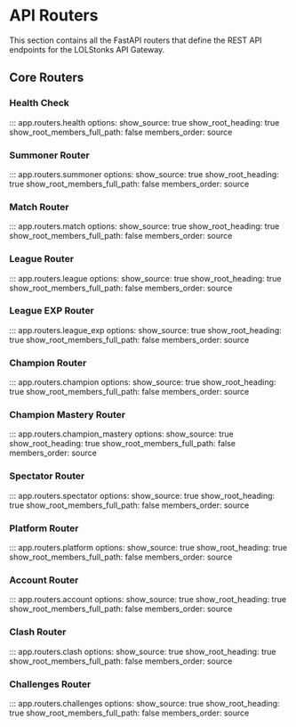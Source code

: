 # API Routers

This section contains all the FastAPI routers that define the REST API endpoints for the LOLStonks API Gateway.

## Core Routers

### Health Check

::: app.routers.health
    options:
      show_source: true
      show_root_heading: true
      show_root_members_full_path: false
      members_order: source

### Summoner Router

::: app.routers.summoner
    options:
      show_source: true
      show_root_heading: true
      show_root_members_full_path: false
      members_order: source

### Match Router

::: app.routers.match
    options:
      show_source: true
      show_root_heading: true
      show_root_members_full_path: false
      members_order: source

### League Router

::: app.routers.league
    options:
      show_source: true
      show_root_heading: true
      show_root_members_full_path: false
      members_order: source

### League EXP Router

::: app.routers.league_exp
    options:
      show_source: true
      show_root_heading: true
      show_root_members_full_path: false
      members_order: source

### Champion Router

::: app.routers.champion
    options:
      show_source: true
      show_root_heading: true
      show_root_members_full_path: false
      members_order: source

### Champion Mastery Router

::: app.routers.champion_mastery
    options:
      show_source: true
      show_root_heading: true
      show_root_members_full_path: false
      members_order: source

### Spectator Router

::: app.routers.spectator
    options:
      show_source: true
      show_root_heading: true
      show_root_members_full_path: false
      members_order: source

### Platform Router

::: app.routers.platform
    options:
      show_source: true
      show_root_heading: true
      show_root_members_full_path: false
      members_order: source

### Account Router

::: app.routers.account
    options:
      show_source: true
      show_root_heading: true
      show_root_members_full_path: false
      members_order: source

### Clash Router

::: app.routers.clash
    options:
      show_source: true
      show_root_heading: true
      show_root_members_full_path: false
      members_order: source

### Challenges Router

::: app.routers.challenges
    options:
      show_source: true
      show_root_heading: true
      show_root_members_full_path: false
      members_order: source
